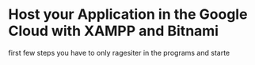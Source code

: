 



# Host your Application in the Google Cloud with XAMPP and Bitnami


first few steps you have to only ragesiter in the programs and starte